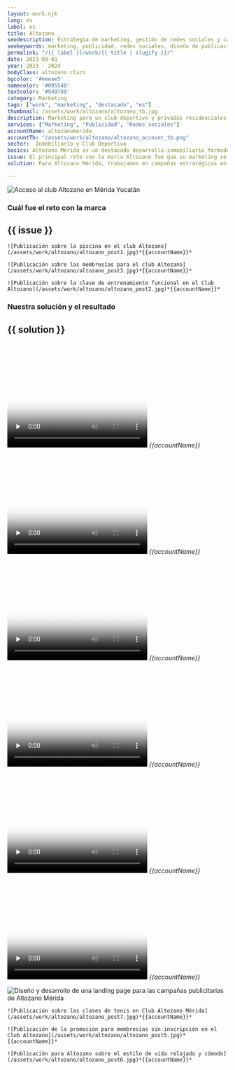 ```yaml
---
layout: work.njk 
lang: es
label: es
title: Altozano
seodescription: Estrategia de marketing, gestión de redes sociales y campañas publicitarias para Altozano, un desarrollo inmobiliario en Mérida, Yucatán, y presencia a nivel nacional.
seokeywords: marketing, publicidad, redes sociales, diseño de publicaciones, facebook, instagram, marketing y publicidad para un desarrollo inmobiliario, inmobiliaria, desarrollador inmobiliario, altozano, desarrollo web, marker, méxico
permalink: "/{{ label }}/work/{{ title | slugify }}/"
date: 2023-09-01
year: 2023 - 2024
bodyClass: altozano claro
bgcolor: '#eeeae5'
namecolor: '#005548'
textcolor: '#949769'
category: Marketing
tags: ["work", "marketing", "destacado", "es"]
thumbnail: /assets/work/altozano/altozano_tb.jpg
description: Marketing para un club deportivo y privadas residenciales
services: ["Marketing", "Publicidad", "Redes sociales"]
accountName: altozanomerida_
accountTb: "/assets/work/altozano/altozano_account_tb.png"
sector:  Inmobiliario y Club Deportivo
basics: Altozano Mérida es un destacado desarrollo inmobiliario formado por un complejo de 5 privadas residenciales exclusivas con lagos centrales y un club deportivo de más de 34,000 m² de instalaciones abiertas al público. Como cliente, su principal necesidad era fortalecer su presencia en el mercado y generar interés en la venta de lotes residenciales y casas, resaltando su propuesta de estilo de vida único. Además, buscaban impulsar la adquisición de membresías para su club deportivo y posicionarlo como un espacio de bienestar y convivencia de primer nivel.
issue: El principal reto con la marca Altozano fue que su marketing se había manejado de manera centralizada para sus 9 desarrollos en diferentes estados del país, lo que dificultaba generar un impacto aterrizado y específico para cada ubicación. En el caso de Altozano Mérida, esto implicaba una desconexión con el público local y una falta de visibilidad en el mercado. Además, se iniciaron las cuentas de redes sociales prácticamente desde cero, lo que representaba el desafío de construir una comunidad y generar awareness sobre la marca en la región. Otro aspecto clave fue cambiar la percepción de que solo quienes vivían en Altozano podían ser miembros del club deportivo, ampliando su alcance al público general.
solution: Para Altozano Mérida, trabajamos en campañas estratégicas en Meta y Google,  enfocadas en lograr posicionamiento y generar clientes potenciales. Estas campañas resaltaron los diferenciadores clave del desarrollo, como sus hermosos lagos centrales, la gran extensión de áreas verdes y su privilegiada ubicación en la exclusiva zona Country de Mérida. En cuanto al Club Deportivo, nos centramos en crear contenido que haga lucir sus impresionantes instalaciones y en humanizar la marca presentando al staff de entrenadores, quienes cuentan con amplia experiencia y certificaciones en sus áreas deportivas, transmitiendo confianza y profesionalismo al público.

---
```


![Acceso al club Altozano en Mérida Yucatán](/assets/work/altozano/altozano_portada_mkt.jpg)

<div class="column__2">
    <div class="col__left">
        <h3>Cuál fue el reto con la marca</h3>
    </div>
    <div class="col__right">
        <h2>{{ issue }}</h2>
    </div>
</div>

<div class="column__3__mkt">
    
    ![Publicación sobre la piscina en el club Altozano](/assets/work/altozano/altozano_post1.jpg)*{{accountName}}*

    ![Publicación sobre las membresías para el club Altozano](/assets/work/altozano/altozano_post3.jpg)*{{accountName}}*
    
    ![Publicación sobre la clase de entrenamiento funcional en el Club Altozano](/assets/work/altozano/altozano_post2.jpg)*{{accountName}}*

</div>


<div class="column__2 work__column__2">
    <div class="col__left">
        <h3>Nuestra solución y el resultado</h3>
    </div>
    <div class="col__right">
        <h2>{{ solution }}</h2>
    </div>
</div>


<div class="column__3__mkt">
    <div class="video__wrapper">
        <div class="picture">
            <video width="320" height="240" controls playsinline preload="none" x-webkit-airplay="allow" poster="/assets/work/altozano/yoga_altozano_poster.jpg">
                <source src="/assets/work/altozano/yoga_altozano.mp4" type="video/mp4">
                Tu navegador no logró reproducir este video, considera actualizarlo a una versión más reciente
            </video>
            <em>{{accountName}}</em>
        </div>
    </div>
    <div class="video__wrapper">
        <div class="picture">
            <video width="320" height="240" controls playsinline preload="none" x-webkit-airplay="allow" poster="/assets/work/altozano/salones_altozano_poster.jpg">
                <source src="/assets/work/altozano/salones_altozano.mp4" type="video/mp4">
                Tu navegador no logró reproducir este video, considera actualizarlo a una versión más reciente
            </video>
            <em>{{accountName}}</em>
        </div>
    </div>
    <div class="video__wrapper">
        <div class="picture">
            <video width="320" height="240" controls playsinline preload="none" x-webkit-airplay="allow" poster="/assets/work/altozano/altozano_reel_tenis_poster.jpg">
                <source src="/assets/work/altozano/altozano_reel_tenis.mp4" type="video/mp4">
                Tu navegador no logró reproducir este video, considera actualizarlo a una versión más reciente
            </video>
            <em>{{accountName}}</em>
        </div>
    </div>
</div>


<div class="column__3__mkt">
    <div class="video__wrapper">
        <div class="picture">
            <video width="320" height="240" controls playsinline preload="none" x-webkit-airplay="allow" poster="/assets/work/altozano/tutorial_altozano_poster.jpg">
                <source src="/assets/work/altozano/tutorial_altozano.mp4" type="video/mp4">
                Tu navegador no logró reproducir este video, considera actualizarlo a una versión más reciente
            </video>
            <em>{{accountName}}</em>
        </div>
    </div>
    <div class="video__wrapper">
        <div class="picture">
            <video width="320" height="240" controls playsinline preload="none" x-webkit-airplay="allow" poster="/assets/work/altozano/marzo_inmo_vertical_poster.jpg">
                <source src="/assets/work/altozano/marzo_inmo_vertical.mp4" type="video/mp4">
                Tu navegador no logró reproducir este video, considera actualizarlo a una versión más reciente
            </video>
            <em>{{accountName}}</em>
        </div>
    </div>
    <div class="video__wrapper">
        <div class="picture">
            <video width="320" height="240" controls playsinline preload="none" x-webkit-airplay="allow" poster="/assets/work/altozano/preventa_altozano_poster.jpg">
                <source src="/assets/work/altozano/preventa_altozano.mp4" type="video/mp4">
                Tu navegador no logró reproducir este video, considera actualizarlo a una versión más reciente
            </video>
            <em>{{accountName}}</em>
        </div>
    </div>
</div>

![Diseño y desarrollo de una landing page para las campañas publicitarias de Altozano Mérida](/assets/work/altozano/altozano_landing_page.jpg)

<div class="column__3__mkt">
    
    ![Publicación sobre las clases de tenis en Club Altozano Mérida](/assets/work/altozano/altozano_post7.jpg)*{{accountName}}*

    ![Publicación de la promoción para membresías sin inscripción en el Club Altozano](/assets/work/altozano/altozano_post5.jpg)*{{accountName}}*
    
    ![Publicación para Altozano sobre el estilo de vida relajado y cómodo](/assets/work/altozano/altozano_post6.jpg)*{{accountName}}*

</div>
